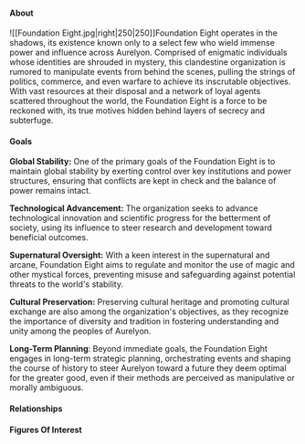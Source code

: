 #### About
![[Foundation Eight.jpg|right|250|250]]Foundation Eight operates in the shadows, its existence known only to a select few who wield immense power and influence across Aurelyon. Comprised of enigmatic individuals whose identities are shrouded in mystery, this clandestine organization is rumored to manipulate events from behind the scenes, pulling the strings of politics, commerce, and even warfare to achieve its inscrutable objectives. With vast resources at their disposal and a network of loyal agents scattered throughout the world, the Foundation Eight is a force to be reckoned with, its true motives hidden behind layers of secrecy and subterfuge. 

#### Goals
**Global Stability:** One of the primary goals of the Foundation Eight is to maintain global stability by exerting control over key institutions and power structures, ensuring that conflicts are kept in check and the balance of power remains intact.

**Technological Advancement:** The organization seeks to advance technological innovation and scientific progress for the betterment of society, using its influence to steer research and development toward beneficial outcomes.

**Supernatural Oversight:** With a keen interest in the supernatural and arcane, Foundation Eight aims to regulate and monitor the use of magic and other mystical forces, preventing misuse and safeguarding against potential threats to the world's stability.

**Cultural Preservation:** Preserving cultural heritage and promoting cultural exchange are also among the organization's objectives, as they recognize the importance of diversity and tradition in fostering understanding and unity among the peoples of Aurelyon.

**Long-Term Planning**: Beyond immediate goals, the Foundation Eight engages in long-term strategic planning, orchestrating events and shaping the course of history to steer Aurelyon toward a future they deem optimal for the greater good, even if their methods are perceived as manipulative or morally ambiguous.

#### Relationships

#### Figures Of Interest
